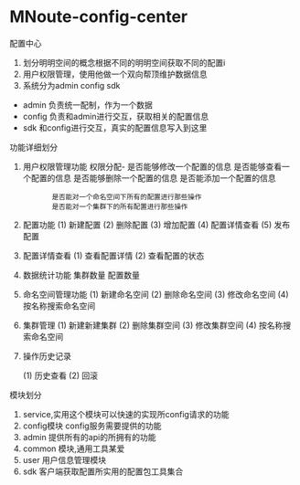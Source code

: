# MNoute-config-center
配置中心

1. 划分明明空间的概念根据不同的明明空间获取不同的配置i
2. 用户权限管理，使用他做一个双向帮顶维护数据信息
3. 系统分为admin config sdk
 
 - admin 负责统一配制，作为一个数据
 - config 负责和admin进行交互，获取相关的配置信息
 - sdk 和config进行交互，真实的配置信息写入到这里
 
 
功能详细划分
 
1. 用户权限管理功能
    权限分配- 是否能够修改一个配置的信息
              是否能够查看一个配置的信息
              是否能够删除一个配置的信息
              是否能添加一个配置的信息
              
              是否能对一个命名空间下所有的配置进行那些操作
              是否能对一个集群下的所有配置进行那些操作
              
2. 配置功能
    (1) 新建配置
    (2) 删除配置
    (3) 增加配置
    (4) 配置详情查看
    (5) 发布配置


3. 配置详情查看
    (1) 查看配置详情
    (2) 查看配置的状态

3. 数据统计功能
    集群数量
    配置数量

5. 命名空间管理功能
   (1) 新建命名空间
   (2) 删除命名空间
   (3) 修改命名空间
   (4) 按名称搜索命名空间
   
6. 集群管理
    (1) 新建新建集群
    (2) 删除集群空间
    (3) 修改集群空间
    (4) 按名称搜索命名空间

7. 操作历史记录

    (1) 历史查看
    (2) 回滚
    
模块划分
1. service,实用这个模块可以快速的实现所config请求的功能
2. config模块 config服务需要提供的功能
3. admin 提供所有的api的所拥有的功能
4. common 模块,通用工具某爱
5. user 用户信息管理模块
6. sdk 客户端获取配置所实用的配置包工具集合